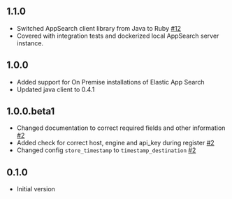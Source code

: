 ## 1.1.0
  - Switched AppSearch client library from Java to Ruby [#12](https://github.com/logstash-plugins/logstash-output-elastic_app_search/issues/12)
  - Covered with integration tests and dockerized local AppSearch server instance.

## 1.0.0
  - Added support for On Premise installations of Elastic App Search
  - Updated java client to 0.4.1

## 1.0.0.beta1
  - Changed documentation to correct required fields and other information [#2](https://github.com/logstash-plugins/logstash-output-elastic_app_search/pull/2)
  - Added check for correct host, engine and api_key during register [#2](https://github.com/logstash-plugins/logstash-output-elastic_app_search/pull/2)
  - Changed config `store_timestamp` to `timestamp_destination` [#2](https://github.com/logstash-plugins/logstash-output-elastic_app_search/pull/2)

## 0.1.0
  - Initial version
